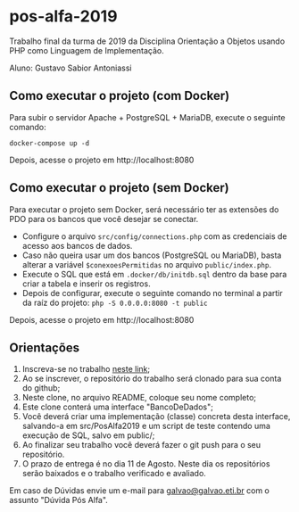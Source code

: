 # pos-alfa-2019

Trabalho final da turma de 2019 da Disciplina Orientação a Objetos usando PHP como Linguagem de Implementação.

Aluno: Gustavo Sabior Antoniassi

## Como executar o projeto (com Docker)
Para subir o servidor Apache + PostgreSQL + MariaDB, execute o seguinte comando:
```
docker-compose up -d
```
Depois, acesse o projeto em http://localhost:8080

## Como executar o projeto (sem Docker)
Para executar o projeto sem Docker, será necessário ter as extensões do PDO para os bancos que você desejar se conectar. 

- Configure o arquivo `src/config/connections.php` com as credenciais de acesso aos bancos de dados. 
- Caso não queira usar um dos bancos (PostgreSQL ou MariaDB), basta alterar a variável `$conexoesPermitidas` no arquivo `public/index.php`.
- Execute o SQL que está em `.docker/db/initdb.sql` dentro da base para criar a tabela e inserir os registros.
- Depois de configurar, execute o seguinte comando no terminal a partir da raíz do projeto: `php -S 0.0.0.0:8080 -t public`

Depois, acesse o projeto em http://localhost:8080

## Orientações

1. Inscreva-se no trabalho [neste link](https://classroom.github.com/a/M4OzaYm2);
2. Ao se inscrever, o repositório do trabalho será clonado para sua conta do github;
3. Neste clone, no arquivo README, coloque seu nome completo;
4. Este clone conterá uma interface "BancoDeDados";
5. Você deverá criar uma implementação (classe) concreta desta interface, salvando-a em src/PosAlfa2019 e um script de teste contendo uma execução de SQL, salvo em public/;
6. Ao finalizar seu trabalho você deverá fazer o git push para o seu repositório.
7. O prazo de entrega é no dia 11 de Agosto. Neste dia os repositórios serão baixados e o trabalho verificado e avaliado.

Em caso de Dúvidas envie um e-mail para galvao@galvao.eti.br com o assunto "Dúvida Pós Alfa".
